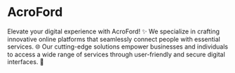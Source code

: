 # AcroFord
Elevate your digital experience with AcroFord! ✨ We specialize in crafting innovative online platforms that seamlessly connect people with essential services. 🌐 Our cutting-edge solutions empower businesses and individuals to access a wide range of services through user-friendly and secure digital interfaces. 💼
